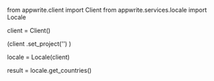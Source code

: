 from appwrite.client import Client
from appwrite.services.locale import Locale

client = Client()

(client
  .set_project('')
)

locale = Locale(client)

result = locale.get_countries()

